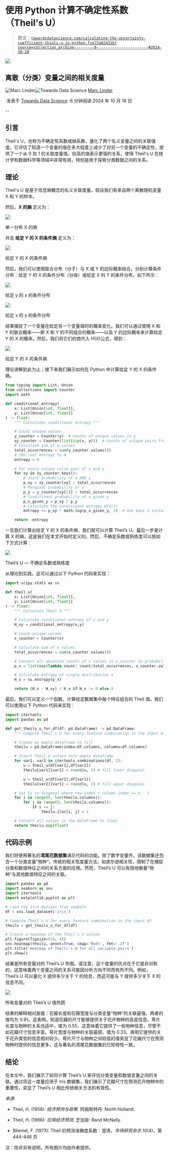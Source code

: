 # 使用 Python 计算不确定性系数（Theil's U）

> 原文：[`towardsdatascience.com/calculating-the-uncertainty-coefficient-thiels-u-in-python-fce72a02431b?source=collection_archive---------6-----------------------#2024-10-18`](https://towardsdatascience.com/calculating-the-uncertainty-coefficient-thiels-u-in-python-fce72a02431b?source=collection_archive---------6-----------------------#2024-10-18)

![](img/04c7e4f655a5a8582663e539e22a9b4a.png)

## **离散（分类）变量之间的相关度量**

[](https://medium.com/@marclinder?source=post_page---byline--fce72a02431b--------------------------------)![Marc Linder](https://medium.com/@marclinder?source=post_page---byline--fce72a02431b--------------------------------)[](https://towardsdatascience.com/?source=post_page---byline--fce72a02431b--------------------------------)![Towards Data Science](https://towardsdatascience.com/?source=post_page---byline--fce72a02431b--------------------------------) [Marc Linder](https://medium.com/@marclinder?source=post_page---byline--fce72a02431b--------------------------------)

·发表于 [Towards Data Science](https://towardsdatascience.com/?source=post_page---byline--fce72a02431b--------------------------------) ·6 分钟阅读·2024 年 10 月 18 日

--

## 引言

Theil's U，也称为不确定性系数或熵系数，量化了两个名义变量之间的关联强度。它评估了知道一个变量的值在多大程度上减少了对另一个变量的不确定性，提供了一个从 0 到 1 的关联度量值。较高的值表示更强的关系，使得 Theil's U 在统计学和数据科学等领域中非常有用，特别是用于探索分类数据之间的关系。

## 理论

Theil's U 是基于信息熵概念的名义关联度量。假设我们有来自两个离散随机变量 X 和 Y 的样本。

然后，**X 的熵** 定义为：

![](img/a463881597607b27f2ea05ce643aa028.png)

单一分布 X 的熵

并且 **给定 Y 的 X 的条件熵** 定义为：

![](img/5c0abd5d3ac3a97c71028eaa8da49c91.png)

给定 Y 的 X 的条件熵

然后，我们可以使用联合分布（分子）与 X 或 Y 的边际概率结合，分别计算条件分布：给定 Y 的 X 的条件分布（分母）或给定 X 的 Y 的条件分布，如下所示：

![](img/207fe2a6272788408489805ef17fe7f9.png)

给定 y 的 x 的条件分布

![](img/53579c2995913f0471bf8794fff6c6bc.png)

给定 x 的 y 的条件分布

结果捕捉了一个变量在给定另一个变量值时的概率变化。我们可以通过使用 X 和 Y 的联合概率——即 X 和 Y 的不同组合的概率——以及 Y 的边际概率来计算给定 Y 的 X 的概率。然后，我们将它们的商代入 H(X)公式，得到：

![](img/74029c0a61945811f742ead740ab1c3d.png)

给定 Y 的 X 的条件熵

理论讲解到此为止；接下来我们展示如何在 Python 中计算给定 Y 的 X 的条件熵。

```py
from typing import List, Union
from collections import Counter
import math

def conditional_entropy(
    x: List[Union[int, float]], 
    y: List[Union[int, float]]
) -> float:
    """ Calculates conditional entropy """

    # Count unique values
    y_counter = Counter(y)  # Counts of unique values in y
    xy_counter = Counter(list(zip(x, y)))  # Counts of unique pairs from (x, y)
    # Calculate sum of y values
    total_occurrences = sum(y_counter.values())
    # (Re-)set entropy to 0
    entropy = 0

    # For every unique value pair of x and y
    for xy in xy_counter.keys():
        # Joint probability of x AND y
        p_xy = xy_counter[xy] / total_occurrences
        # Marginal probability of y
        p_y = y_counter[xy[1]] / total_occurrences
        # Conditional probability of x given y
        p_x_given_y = p_xy / p_y
        # Calculate the conditional entropy H(X|Y)
        entropy += p_xy * math.log(p_x_given_y, 2)  # Use base 2 instead of natural (base e)

    return -entropy
```

一旦我们计算出给定 Y 的 X 的条件熵，我们就可以计算 Theil’s U。最后一步是计算 X 的熵，这是我们在本文开始时定义的。然后，不确定系数或熟练度可以按如下方式计算：

![](img/e6aee30b9c16631e93a038b158183f0d.png)

Theil’s U — 不确定系数或熟练度

从理论到实践，这可以通过以下 Python 代码来实现：

```py
import scipy.stats as ss

def theil_u(
    x: List[Union[int, float]], 
    y: List[Union[int, float]]
) -> float:
    """ Calculate Theil U """

    # Calculate conditional entropy of x and y
    H_xy = conditional_entropy(x,y)

    # Count unique values
    x_counter = Counter(x)

    # Calculate sum of x values
    total_occurrences = sum(x_counter.values())

    # Convert all absolute counts of x values in x_counter to probabilities
    p_x = list(map(lambda count: count/total_occurrences, x_counter.values()))

    # Calculate entropy of single distribution x
    H_x = ss.entropy(p_x)

    return (H_x - H_xy) / H_x if H_x != 0 else 0
```

最后，我们可以定义一个函数，计算给定数据集中每个特征组合的 Theil 值。我们可以使用以下 Python 代码来实现：

```py
import itertools
import pandas as pd

def get_theils_u_for_df(df: pd.DataFrame) -> pd.DataFrame:
    """ Compute Theil's U for every feature combination in the input df """

    # Create an empty dataframe to fill
    theilu = pd.DataFrame(index=df.columns, columns=df.columns)

    # Insert Theil U values into empty dataframe
    for var1, var2 in itertools.combinations(df, 2):
        u = theil_u(df[var1],df[var2])
        theilu[var1][var2] = round(u, 2) # fill lower diagonal

        u = theil_u(df[var2],df[var1])   
        theilu[var2][var1] = round(u, 2) # fill upper diagonal

    # Set 1s to diagonal where row index + column index == n - 1
    for i in range(0, len(theilu.columns)):
        for j in range(0, len(theilu.columns)):
            if i == j:
                theilu.iloc[i, j] = 1

    # Convert all values in the DataFrame to float
    return theilu.map(float)
```

## 代码示例

我们将使用著名的**鸢尾花数据集**演示代码的功能。除了数字变量外，该数据集还包含一个分类变量“物种”。传统的相关性度量方法，如皮尔逊相关性，限制了在捕捉分类和数值特征之间的关系方面的应用。然而，Theil’s U 可以有效地衡量“物种”与其他数值特征之间的关联。

```py
import pandas as pd
import seaborn as sns
import itertools
import matplotlib.pyplot as plt

# Load the Iris dataset from seaborn
df = sns.load_dataset('iris')

# Compute Theil's U for every feature combination in the input df
theilu = get_theils_u_for_df(df)

# Create a heatmap of the Theil's V values
plt.figure(figsize=(10, 4))
sns.heatmap(theilu, annot=True, cmap='Reds', fmt='.2f')
plt.title('Heatmap of Theil\'s U for all variable pairs') 
plt.show()
```

结果是所有变量对的 Theil’s U 热图。请注意，这个度量的优点在于它是非对称的，这意味着两个变量之间的关系可能因分析方向不同而有所不同。例如，Theil’s U 可以量化 X 提供多少关于 Y 的信息，而这可能与 Y 提供多少关于 X 的信息不同。

![](img/7b5e01021d8e96fa823b04594537fd82.png)

所有变量对的 Theil’s U 值热图

结果的解释相对直接：花瓣长度和花瓣宽度与分类变量“物种”的关联最强，两者的值均为 0.91。这表明，知道花瓣的尺寸能够提供关于花卉物种的高度信息。萼片长度与物种的关系也适中，值为 0.55，这意味着它提供了一些物种信息，尽管不如花瓣尺寸信息丰富。萼片宽度与物种的关联最弱，值为 0.33，表明它提供的关于花卉类型的信息相对较少。萼片尺寸与物种之间较低的值突显了花瓣尺寸在预测物种时提供的信息更多，这与著名的鸢尾花数据集的已知特性一致。

## 结论

在本文中，我们展示了如何计算 Theil’s U 来评估分类变量和数值变量之间的关联。通过将这一度量应用于 Iris 数据集，我们展示了花瓣尺寸在预测花卉物种中的重要性，突显了 Theil’s U 相比传统相关方法的有效性。

*来源*

+   Theil, H. (1958): *经济预测与政策*. 阿姆斯特丹: North Holland.

+   Theil, H. (1966): *应用经济预测*. 芝加哥: Rand McNally.

+   Bliemel, F. (1973): Theil 的预测准确度系数：澄清，*市场研究杂志* 10(4)，第 444-446 页

注：除非另有说明，所有图片均由作者提供。

